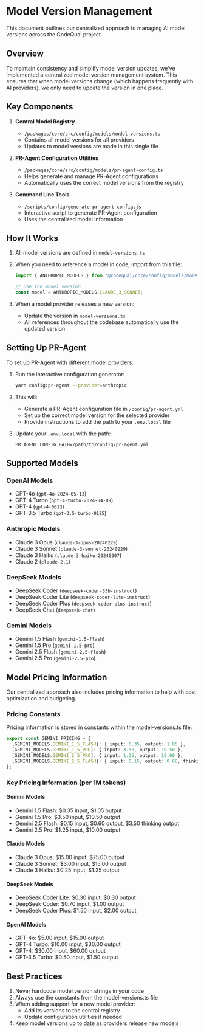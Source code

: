 # Model Version Management

This document outlines our centralized approach to managing AI model versions across the CodeQual project.

## Overview

To maintain consistency and simplify model version updates, we've implemented a centralized model version management system. This ensures that when model versions change (which happens frequently with AI providers), we only need to update the version in one place.

## Key Components

1. **Central Model Registry**
   - `/packages/core/src/config/models/model-versions.ts`
   - Contains all model versions for all providers
   - Updates to model versions are made in this single file

2. **PR-Agent Configuration Utilities**
   - `/packages/core/src/config/models/pr-agent-config.ts`
   - Helps generate and manage PR-Agent configurations
   - Automatically uses the correct model versions from the registry

3. **Command Line Tools**
   - `/scripts/config/generate-pr-agent-config.js`
   - Interactive script to generate PR-Agent configuration
   - Uses the centralized model information

## How It Works

1. All model versions are defined in `model-versions.ts`
2. When you need to reference a model in code, import from this file:
   ```typescript
   import { ANTHROPIC_MODELS } from '@codequal/core/config/models/model-versions';

   // Use the model version
   const model = ANTHROPIC_MODELS.CLAUDE_3_SONNET;
   ```

3. When a model provider releases a new version:
   - Update the version in `model-versions.ts`
   - All references throughout the codebase automatically use the updated version

## Setting Up PR-Agent

To set up PR-Agent with different model providers:

1. Run the interactive configuration generator:
   ```bash
   yarn config:pr-agent --provider=anthropic
   ```

2. This will:
   - Generate a PR-Agent configuration file in `/config/pr-agent.yml`
   - Set up the correct model version for the selected provider
   - Provide instructions to add the path to your `.env.local` file

3. Update your `.env.local` with the path:
   ```
   PR_AGENT_CONFIG_PATH=/path/to/config/pr-agent.yml
   ```

## Supported Models

### OpenAI Models
- GPT-4o (`gpt-4o-2024-05-13`)
- GPT-4 Turbo (`gpt-4-turbo-2024-04-09`)
- GPT-4 (`gpt-4-0613`)
- GPT-3.5 Turbo (`gpt-3.5-turbo-0125`)

### Anthropic Models
- Claude 3 Opus (`claude-3-opus-20240229`)
- Claude 3 Sonnet (`claude-3-sonnet-20240229`)
- Claude 3 Haiku (`claude-3-haiku-20240307`)
- Claude 2 (`claude-2.1`)

### DeepSeek Models
- DeepSeek Coder (`deepseek-coder-33b-instruct`)
- DeepSeek Coder Lite (`deepseek-coder-lite-instruct`)
- DeepSeek Coder Plus (`deepseek-coder-plus-instruct`)
- DeepSeek Chat (`deepseek-chat`)

### Gemini Models
- Gemini 1.5 Flash (`gemini-1.5-flash`)
- Gemini 1.5 Pro (`gemini-1.5-pro`)
- Gemini 2.5 Flash (`gemini-2.5-flash`)
- Gemini 2.5 Pro (`gemini-2.5-pro`)

## Model Pricing Information

Our centralized approach also includes pricing information to help with cost optimization and budgeting.

### Pricing Constants

Pricing information is stored in constants within the model-versions.ts file:

```typescript
export const GEMINI_PRICING = {
  [GEMINI_MODELS.GEMINI_1_5_FLASH]: { input: 0.35, output: 1.05 },
  [GEMINI_MODELS.GEMINI_1_5_PRO]: { input: 3.50, output: 10.50 },
  [GEMINI_MODELS.GEMINI_2_5_PRO]: { input: 1.25, output: 10.00 },
  [GEMINI_MODELS.GEMINI_2_5_FLASH]: { input: 0.15, output: 0.60, thinkingOutput: 3.50 }
};
```

### Key Pricing Information (per 1M tokens)

#### Gemini Models
- Gemini 1.5 Flash: $0.35 input, $1.05 output
- Gemini 1.5 Pro: $3.50 input, $10.50 output
- Gemini 2.5 Flash: $0.15 input, $0.60 output, $3.50 thinking output
- Gemini 2.5 Pro: $1.25 input, $10.00 output

#### Claude Models
- Claude 3 Opus: $15.00 input, $75.00 output
- Claude 3 Sonnet: $3.00 input, $15.00 output
- Claude 3 Haiku: $0.25 input, $1.25 output

#### DeepSeek Models
- DeepSeek Coder Lite: $0.30 input, $0.30 output
- DeepSeek Coder: $0.70 input, $1.00 output
- DeepSeek Coder Plus: $1.50 input, $2.00 output

#### OpenAI Models
- GPT-4o: $5.00 input, $15.00 output
- GPT-4 Turbo: $10.00 input, $30.00 output
- GPT-4: $30.00 input, $60.00 output
- GPT-3.5 Turbo: $0.50 input, $1.50 output

## Best Practices

1. Never hardcode model version strings in your code
2. Always use the constants from the model-versions.ts file
3. When adding support for a new model provider:
   - Add its versions to the central registry
   - Update configuration utilities if needed
4. Keep model versions up to date as providers release new models